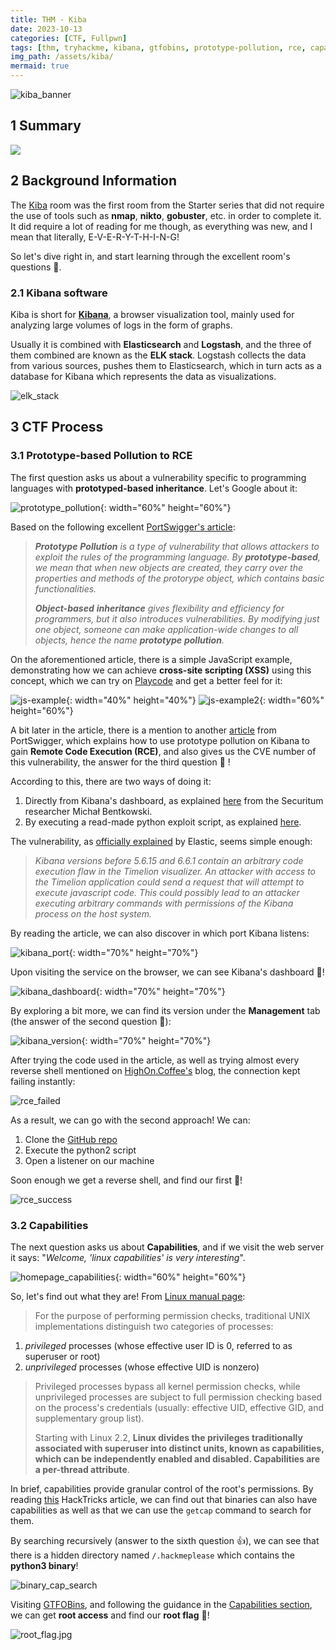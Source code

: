 ```yaml
---
title: THM - Kiba
date: 2023-10-13
categories: [CTF, Fullpwn]
tags: [thm, tryhackme, kibana, gtfobins, prototype-pollution, rce, capabilities]
img_path: /assets/kiba/
mermaid: true
---
```


![kiba_banner](kiba_banner.png)

## 1 Summary

[![](https://mermaid.ink/img/pako:eNpdkLFOAzEMhl8lMstVaqXOGZBoDxhoRVXYCIN7cWjUXHxKfEJV1RdhYebteARyvQXwYuv_7U_yf4KGLYEGF_i92WMStdqaqErdvDz4HUZ8VbOZ2iQWlmNHasMh9OI5FvlacV1V2-WtMiZ-f358TSZaa8c8Eor52xutgbbEDnc-ePGUB_v--e5x4WO-IBdVYpZ_VyPQxL-9CZhzTU4N3CyJD6Sv3HwOU2gpteht-ew07BqQPbVkQJfRYjoYMPFc9rAXfjrGBrSknqbQdxaFao9vCVvQDkMuKlkvnNZjVJfEzj_4vmhX?type=png)](https://mermaid.live/edit#pako:eNpdkLFOAzEMhl8lMstVaqXOGZBoDxhoRVXYCIN7cWjUXHxKfEJV1RdhYebteARyvQXwYuv_7U_yf4KGLYEGF_i92WMStdqaqErdvDz4HUZ8VbOZ2iQWlmNHasMh9OI5FvlacV1V2-WtMiZ-f358TSZaa8c8Eor52xutgbbEDnc-ePGUB_v--e5x4WO-IBdVYpZ_VyPQxL-9CZhzTU4N3CyJD6Sv3HwOU2gpteht-ew07BqQPbVkQJfRYjoYMPFc9rAXfjrGBrSknqbQdxaFao9vCVvQDkMuKlkvnNZjVJfEzj_4vmhX)

## 2 Background Information

The [Kiba](https://tryhackme.com/room/kiba) room was the first room from the Starter series that did not require the use of tools such as **nmap**, **nikto**, **gobuster**, etc. in order to complete it. It did require a lot of reading for me though, as everything was new, and I mean that literally, E-V-E-R-Y-T-H-I-N-G! 

So let's dive right in, and start learning through the excellent room's questions 👏. 

### 2.1 Kibana software

Kiba is short for **[Kibana](https://www.tutorialspoint.com/kibana/index.htm)**, a browser visualization tool, mainly used for analyzing large volumes of logs in the form of graphs. 

Usually it is combined with **Elasticsearch** and **Logstash**, and the three of them combined are known as the **ELK stack**. Logstash collects the data from various sources, pushes them to Elasticsearch, which in turn acts as a database for Kibana which represents the data as visualizations.

![elk_stack](https://www.tutorialspoint.com/kibana/images/elk_stack.jpg)

## 3 CTF Process

### 3.1 Prototype-based Pollution to RCE

The first question asks us about a vulnerability specific to programming languages with **prototyped-based inheritance**. Let's Google about it:

![prototype_pollution](q1-prototype-based-inheritance.png){: width="60%" height="60%"}

Based on the following excellent [PortSwigger's article](https://portswigger.net/daily-swig/prototype-pollution-the-dangerous-and-underrated-vulnerability-impacting-javascript-applications):

>*__Prototype__ __Pollution__ is a type of vulnerability that allows attackers to exploit the rules of the programming language. By __prototype-based__, we mean that when new objects are created, they carry over the properties and methods of the protorype object, which contains basic functionalities.*
>
>*__Object-based__ __inheritance__ gives flexibility and efficiency for programmers, but it also introduces vulnerabilities. By modifying just one object, someone can make application-wide changes to all objects, hence the name __prototype__ __pollution__.*

On the aforementioned article, there is a simple JavaScript example, demonstrating how we can achieve **cross-site scripting (XSS)** using this concept, which we can try on [Playcode](https://playcode.io/javascript) and get a better feel for it:

![js-example](pp1.png){: width="40%" height="40%"}
![js-example2](pp2.png){: width="60%" height="60%"}

A bit later in the article, there is a mention to another [article](https://portswigger.net/daily-swig/elk-stack-exploit-for-kibana-remote-code-execution-flaw-released-on-github) from PortSwigger, which explains how to use prototype pollution on Kibana to gain **Remote Code Execution (RCE)**, and also gives us the CVE number of this vulnerability, the answer for the third question 🥂 !

According to this, there are two ways of doing it:
1. Directly from Kibana's dashboard, as explained [here](https://research.securitum.com/prototype-pollution-rce-kibana-cve-2019-7609/) from the Securitum researcher Michał Bentkowski.
2. By executing a read-made python exploit script, as explained [here](https://www.tenable.com/blog/cve-2019-7609-exploit-script-available-for-kibana-remote-code-execution-vulnerability). 

The vulnerability, as [officially explained](https://discuss.elastic.co/t/elastic-stack-6-6-1-and-5-6-15-security-update/169077) by Elastic, seems simple enough:

>*Kibana versions before 5.6.15 and 6.6.1 contain an arbitrary code execution flaw in the Timelion visualizer. An attacker with access to the Timelion application could send a request that will attempt to execute javascript code. This could possibly lead to an attacker executing arbitrary commands with permissions of the Kibana process on the host system.*

By reading the article, we can also discover in which port Kibana listens:

![kibana_port](port.png){: width="70%" height="70%"}

Upon visiting the service on the browser, we can see Kibana's dashboard 🍾!

![kibana_dashboard](kibana_dashboard.png){: width="70%" height="70%"}

By exploring a bit more, we can find its version under the **Management** tab (the answer of the second question 🍻):

![kibana_version](kibana_version.jpg){: width="70%" height="70%"}

After trying the code used in the article, as well as trying almost every reverse shell mentioned on [HighOn.Coffee's](https://highon.coffee/blog/reverse-shell-cheat-sheet/#php-reverse-shell) blog, the connection kept failing instantly: 

![rce_failed](rce_fail.png)

As a result, we can go with the second approach! We can:
1. Clone the [GitHub repo](https://github.com/LandGrey/CVE-2019-7609/)
2. Execute the python2 script
3. Open a listener on our machine

Soon enough we get a reverse shell, and find our first 🚩!

![rce_success](rce_success.jpg)

### 3.2 Capabilities

The next question asks us about **Capabilities**, and if we visit the web server it says: "_Welcome, 'linux capabilities' is very interesting_". 

![homepage_capabilities](homepage_capabilities.png){: width="60%" height="60%"}

So, let's find out what they are! From [Linux manual page](https://man7.org/linux/man-pages/man7/capabilities.7.html):

>For the purpose of performing permission checks, traditional UNIX implementations distinguish two categories of processes:
1. _privileged_ processes (whose effective user ID is 0, referred to as superuser or root) 
2. _unprivileged_ processes (whose effective UID is nonzero)
>
>Privileged processes bypass all kernel permission checks, while unprivileged processes are subject to full permission checking based on the process's credentials (usually: effective UID, effective GID, and supplementary group list).
>
>Starting with Linux 2.2, **Linux divides the privileges traditionally associated with superuser into distinct units, known as capabilities, which can be independently enabled and disabled. Capabilities are a per-thread attribute**.

In brief, capabilities provide granular control of the root's permissions. By reading [this](https://book.hacktricks.xyz/linux-hardening/privilege-escalation/linux-capabilities#binaries-capabilities) HackTricks article, we can find out that binaries can also have capabilities as well as that we can use the `getcap` command to search for them.

By searching recursively (answer to the sixth question 👍), we can see that there is a hidden directory named `/.hackmeplease` which contains the **python3 binary**! 

![binary_cap_search](binary_cap_search.png)

Visiting [GTFOBins](https://gtfobins.github.io/#python), and following the guidance in the [Capabilities section](https://gtfobins.github.io/gtfobins/python/#capabilities), we can get **root access** and find our **root flag** 🚩!

![root_flag.jpg](root_flag.jpg)